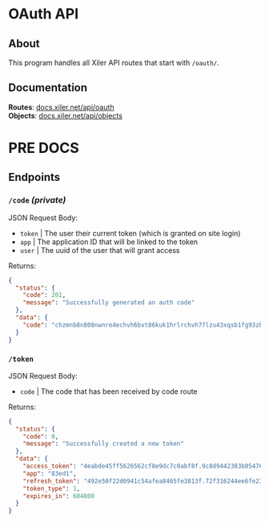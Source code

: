 # OAuth API

## About

This program handles all Xiler API routes that start with `/oauth/`.

## Documentation

**Routes**: [docs.xiler.net/api/oauth](https://docs.xiler.net/api.oauth)  
**Objects**: [docs.xiler.net/api/objects](https://docs.xiler.net/api.oauth)  

# PRE DOCS

## Endpoints

### `/code` *(private)*

JSON Request Body:
* `token` | The user their current token (which is granted on site login)
* `app` | The application ID that will be linked to the token
* `user` | The uuid of the user that will grant access

Returns:
```json
{
  "status": {
    "code": 201,
    "message": "Successfully generated an auth code"
  },
  "data": {
    "code": "chzmnb8n808nwnre4echvh6bvt86kuk1hrlrchvh77lzu43xqsb1fg93zb3ww9lj"
  }
}
```

### `/token`

JSON Request Body:
* `code` | The code that has been received by code route

Returns:
```json
{
  "status": {
    "code": 0,
    "message": "Successfully created a new token"
  },
  "data": {
    "access_token": "4eabde45ff5626562cf8e9dc7c0abf8f.9c8d9442383b05476310e0e#66c66b94",
    "app": "83ed1",
    "refresh_token": "492e50f22d0941c54afea8465fe3813f.72f316244ee6fe236925c36#a2a9ffae",
    "token_type": 1,
    "expires_in": 604800
  }
}
```
